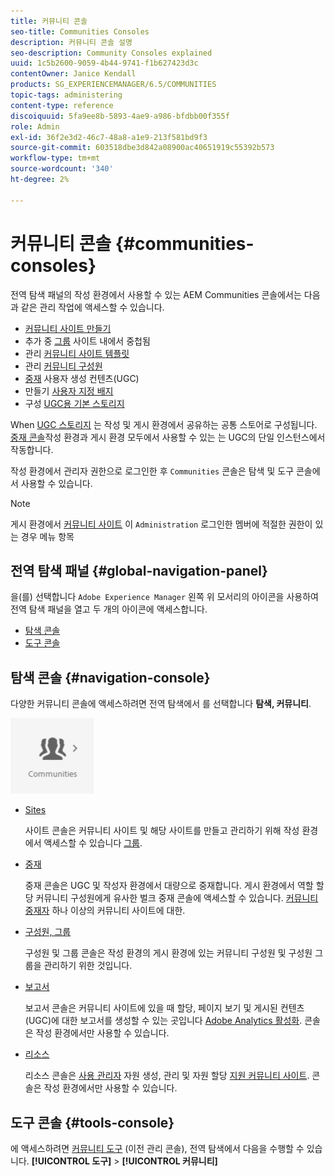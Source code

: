 ```yaml
---
title: 커뮤니티 콘솔
seo-title: Communities Consoles
description: 커뮤니티 콘솔 설명
seo-description: Community Consoles explained
uuid: 1c5b2600-9059-4b44-9741-f1b627423d3c
contentOwner: Janice Kendall
products: SG_EXPERIENCEMANAGER/6.5/COMMUNITIES
topic-tags: administering
content-type: reference
discoiquuid: 5fa9ee8b-5893-4ae9-a986-bfdbb00f355f
role: Admin
exl-id: 36f2e3d2-46c7-48a8-a1e9-213f581bd9f3
source-git-commit: 603518dbe3d842a08900ac40651919c55392b573
workflow-type: tm+mt
source-wordcount: '340'
ht-degree: 2%

---
```


# 커뮤니티 콘솔 {#communities-consoles}

전역 탐색 패널의 작성 환경에서 사용할 수 있는 AEM Communities 콘솔에서는 다음과 같은 관리 작업에 액세스할 수 있습니다.

* [커뮤니티 사이트 만들기](sites-console.md)
* 추가 중 [그룹](groups.md) 사이트 내에서 중첩됨
* 관리 [커뮤니티 사이트 템플릿](sites.md)
* 관리 [커뮤니티 구성원](members.md)
* [중재](moderate-ugc.md) 사용자 생성 컨텐츠(UGC)
* 만들기 [사용자 지정 배지](badges.md)
* 구성 [UGC용 기본 스토리지](srp-config.md)

When [UGC 스토리지](working-with-srp.md) 는 작성 및 게시 환경에서 공유하는 공통 스토어로 구성됩니다. [중재 콘솔](moderation.md)작성 환경과 게시 환경 모두에서 사용할 수 있는 는 UGC의 단일 인스턴스에서 작동합니다.

작성 환경에서 관리자 권한으로 로그인한 후 `Communities` 콘솔은 탐색 및 도구 콘솔에서 사용할 수 있습니다.

>[!NOTE]
>
>게시 환경에서 [커뮤니티 사이트](sites-console.md) 이 `Administration` 로그인한 멤버에 적절한 권한이 있는 경우 메뉴 항목

## 전역 탐색 패널 {#global-navigation-panel}

을(를) 선택합니다 `Adobe Experience Manager` 왼쪽 위 모서리의 아이콘을 사용하여 전역 탐색 패널을 열고 두 개의 아이콘에 액세스합니다.

* [탐색 콘솔](#navigation-console)
* [도구 콘솔](tools.md)

## 탐색 콘솔 {#navigation-console}

다양한 커뮤니티 콘솔에 액세스하려면 전역 탐색에서 를 선택합니다 **탐색, 커뮤니티**.

![커뮤니티](assets/communities.png)

* [Sites](sites-console.md)

   사이트 콘솔은 커뮤니티 사이트 및 해당 사이트를 만들고 관리하기 위해 작성 환경에서 액세스할 수 있습니다 [그룹](groups.md).

* [중재](moderation.md)

   중재 콘솔은 UGC 및 작성자 환경에서 대량으로 중재합니다. 게시 환경에서 역할 할당 커뮤니티 구성원에게 유사한 벌크 중재 콘솔에 액세스할 수 있습니다. [커뮤니티 중재자](users.md#publishenvironmentusersandgroups) 하나 이상의 커뮤니티 사이트에 대한.

* [구성원, 그룹](members.md)

   구성원 및 그룹 콘솔은 작성 환경의 게시 환경에 있는 커뮤니티 구성원 및 구성원 그룹을 관리하기 위한 것입니다.

* [보고서](reports.md)

   보고서 콘솔은 커뮤니티 사이트에 있을 때 할당, 페이지 보기 및 게시된 컨텐츠(UGC)에 대한 보고서를 생성할 수 있는 곳입니다 [Adobe Analytics 활성화](sites-console.md#analytics). 콘솔은 작성 환경에서만 사용할 수 있습니다.

* [리소스](resources.md)

   리소스 콘솔은 [사용 관리자](enablement.md#communitymanagers) 자원 생성, 관리 및 자원 할당 [지원 커뮤니티 사이트](overview.md#enablement-community). 콘솔은 작성 환경에서만 사용할 수 있습니다.

## 도구 콘솔 {#tools-console}

에 액세스하려면 [커뮤니티 도구](tools.md) (이전 관리 콘솔), 전역 탐색에서 다음을 수행할 수 있습니다. **[!UICONTROL 도구]** > **[!UICONTROL 커뮤니티]**
